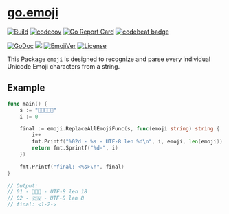 # [go.emoji](https://github.com/Andrew-M-C/go.emoji)

[![Build](https://github.com/Andrew-M-C/go.emoji/actions/workflows/go_test_general.yml/badge.svg)](https://github.com/Andrew-M-C/go.emoji/actions/workflows/go_test_general.yml)
[![codecov](https://codecov.io/gh/Andrew-M-C/go.emoji/graph/badge.svg?token=9RBISZRJ3T)](https://codecov.io/gh/Andrew-M-C/go.emoji)
[![Go Report Card](https://goreportcard.com/badge/github.com/Andrew-M-C/go.emoji)](https://goreportcard.com/report/github.com/Andrew-M-C/go.emoji)
[![codebeat badge](https://codebeat.co/badges/c6f7e25f-a8fe-46a3-b4bf-a833aac65825)](https://codebeat.co/projects/github-com-andrew-m-c-go-emoji-master)

[![GoDoc](https://pkg.go.dev/badge/github.com/Andrew-M-C/go.emoji)](https://pkg.go.dev/github.com/Andrew-M-C/go.emoji@v1.1.2)
[![](https://goreportcard.com/badge/github.com/Andrew-M-C/go.emoji)](https://goreportcard.com/report/github.com/Andrew-M-C/go.emoji)
[![EmojiVer](https://img.shields.io/badge/Emoji-17.0-orange.svg)](https://www.unicode.org/Public/emoji/)
[![License](https://img.shields.io/badge/license-MIT-blue.svg?date=221104)](https://opensource.org/license/MIT)

This Package `emoji` is designed to recognize and parse every individual Unicode Emoji characters from a string.

## Example

```go
func main() {
	s := "👩‍👩‍👦🇨🇳"
	i := 0

	final := emoji.ReplaceAllEmojiFunc(s, func(emoji string) string {
		i++
		fmt.Printf("%02d - %s - UTF-8 len %d\n", i, emoji, len(emoji))
		return fmt.Sprintf("%d-", i)
	})

	fmt.Printf("final: <%s>\n", final)
}

// Output:
// 01 - 👩‍👩‍👦 - UTF-8 len 18
// 02 - 🇨🇳 - UTF-8 len 8
// final: <1-2->
```
